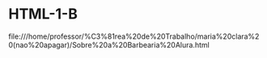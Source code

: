 # HTML-1-B
file:///home/professor/%C3%81rea%20de%20Trabalho/maria%20clara%20(nao%20apagar)/Sobre%20a%20Barbearia%20Alura.html
